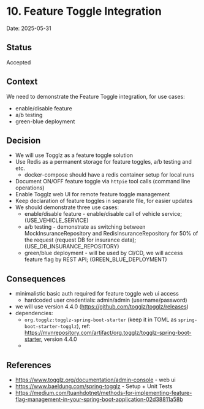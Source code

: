 # 10. Feature Toggle Integration

Date: 2025-05-31

## Status

Accepted

## Context

We need to demonstrate the Feature Toggle integration, for use cases:
- enable/disable feature
- a/b testing
- green-blue deployment

## Decision

- We will use Togglz as a feature toggle solution
- Use Redis as a permanent storage for feature toggles, a/b testing and etc.
  - docker-compose should have a redis container setup for local runs
- Document ON/OFF feature toggle via `httpie` tool calls (command line operations)
- Enable Togglz web UI for remote feature toggle management
- Keep declaration of feature toggles in separate file, for easier updates
- We should demonstrate three use cases:
  - enable/disable feature - enable/disable call of vehicle service; (USE_VEHICLE_SERVICE)
  - a/b testing - demonstrate as switching between MockInsuranceRepository and RedisInsuranceRepository for 50% of the request (request DB for insurance data); (USE_DB_INSURANCE_REPOSITORY)
  - green/blue deployment - will be used by CI/CD, we will access feature flag by REST API; (GREEN_BLUE_DEPLOYMENT)

## Consequences

- minimalistic basic auth required for feature toggle web ui access
  - hardcoded user credentials: admin/admin (username/password)
- we will use version 4.4.0 (https://github.com/togglz/togglz/releases)
- dependencies: 
  - `org.togglz:togglz-spring-boot-starter` (keep it in TOML as `spring-boot-starter-togglz`), ref: https://mvnrepository.com/artifact/org.togglz/togglz-spring-boot-starter, version 4.4.0
  - 

## References

- https://www.togglz.org/documentation/admin-console - web ui
- https://www.baeldung.com/spring-togglz - Setup + Unit Tests
- https://medium.com/tuanhdotnet/methods-for-implementing-feature-flag-management-in-your-spring-boot-application-02d38811a58b
